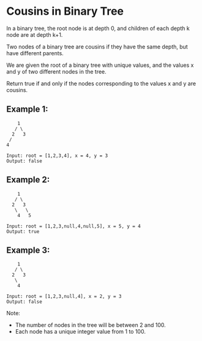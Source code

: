 # Cousins in Binary Tree

In a binary tree, the root node is at depth 0, and children of each depth k node are at depth k+1.

Two nodes of a binary tree are cousins if they have the same depth, but have different parents.

We are given the root of a binary tree with unique values, and the values x and y of two different nodes in the tree.

Return true if and only if the nodes corresponding to the values x and y are cousins.

## Example 1:
```
    1
   / \
  2   3
 /
4

Input: root = [1,2,3,4], x = 4, y = 3
Output: false
```
## Example 2:
```                  
    1
   / \
  2   3
   \   \
    4   5

Input: root = [1,2,3,null,4,null,5], x = 5, y = 4
Output: true
`````
## Example 3:
```                       
    1
   / \
  2   3
   \
    4
   
Input: root = [1,2,3,null,4], x = 2, y = 3
Output: false
```

Note:
- The number of nodes in the tree will be between 2 and 100.
- Each node has a unique integer value from 1 to 100.
